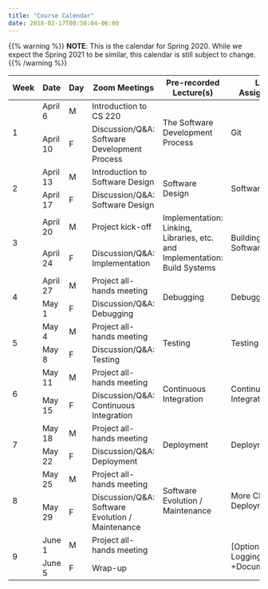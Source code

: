 ```yaml
---
title: "Course Calendar"
date: 2018-02-17T08:50:04-06:00
---
```


{{% warning %}}
**NOTE**: This is the calendar for Spring 2020. While we expect the Spring 2021 to be similar, this calendar is still subject to change.
{{% /warning %}}

<style>
td {vertical-align:middle};
</style>

<div class="tg-wrap"><table>
  <thead>
    <th width="7%">Week</th>
    <th width="10%">Date</th>
    <th width="5%">Day</th>
    <th>Zoom Meetings</th>
    <th>Pre-recorded Lecture(s)</th>
    <th>Lab Assignment</th>
    <th>Project</th>
  </thead>
  <tbody>
  <tr>
    <td rowspan="2">1</td>
    <td>April 6</td>
    <td>M</td>
    <td>Introduction to CS 220</td>
    <td rowspan="2">The Software Development Process</td>
    <td rowspan="2">Git</td>
    <td rowspan="2"></td>
  </tr>
  <tr>
    <td>April 10</td>
    <td>F</td>
    <td>Discussion/Q&amp;A: Software Development Process</td>
  </tr>
  <tr>
    <td rowspan="2">2</td>
    <td>April 13</td>
    <td>M</td>
    <td>Introduction to Software Design</td>
    <td rowspan="2">Software Design</td>
    <td rowspan="2">Software Design</td>
    <td rowspan="2">Design Warm-up #1</td>
  </tr>
  <tr>
    <td>April 17</td>
    <td>F</td>
    <td>Discussion/Q&amp;A: Software Design</td>
  </tr>
  <tr>
    <td rowspan="2">3</td>
    <td>April 20</td>
    <td>M</td>
    <td>Project kick-off</td>
    <td rowspan="2">Implementation: Linking, Libraries, etc. and Implementation: Build Systems</td>
    <td rowspan="2">Building Software</td>
    <td rowspan="2">Design Warm-up #2</td>
  </tr>
  <tr>
    <td>April 24</td>
    <td>F</td>
    <td>Discussion/Q&amp;A: Implementation</td>
  </tr>
  <tr>
    <td rowspan="2">4</td>
    <td>April 27</td>
    <td>M</td>
    <td>Project all-hands meeting</td>
    <td rowspan="2">Debugging</td>
    <td rowspan="2">Debugging</td>
    <td rowspan="2">Sprint #1</td>
  </tr>
  <tr>
    <td>May 1</td>
    <td>F</td>
    <td>Discussion/Q&amp;A: Debugging</td>
  </tr>
  <tr>
    <td rowspan="2">5</td>
    <td>May 4</td>
    <td>M</td>
    <td>Project all-hands meeting</td>
    <td rowspan="2">Testing</td>
    <td rowspan="2">Testing</td>
    <td rowspan="2">Sprint #2</td>
  </tr>
  <tr>
    <td>May 8</td>
    <td>F</td>
    <td>Discussion/Q&amp;A: Testing</td>
  </tr>
  <tr>
    <td rowspan="2">6</td>
    <td>May 11</td>
    <td>M</td>
    <td>Project all-hands meeting</td>
    <td rowspan="2">Continuous Integration</td>
    <td rowspan="2">Continuous Integration</td>
    <td rowspan="4">Sprint #3</td>
  </tr>
  <tr>
    <td>May 15</td>
    <td>F</td>
    <td>Discussion/Q&amp;A: Continuous Integration</td>
  </tr>
  <tr>
    <td rowspan="2">7</td>
    <td>May 18</td>
    <td>M</td>
    <td>Project all-hands meeting</td>
    <td rowspan="2">Deployment</td>
    <td rowspan="2">Deployment</td>
  </tr>
  <tr>
    <td>May 22</td>
    <td>F</td>
    <td>Discussion/Q&amp;A: Deployment</td>
  </tr>
  <tr>
    <td rowspan="2">8</td>
    <td>May 25</td>
    <td>M</td>
    <td>Project all-hands meeting</td>
    <td rowspan="2">Software Evolution / Maintenance</td>
    <td rowspan="2">More CI and Deployment</td>
    <td rowspan="4">Sprint #4</td>
  </tr>
  <tr>
    <td>May 29</td>
    <td>F</td>
    <td>Discussion/Q&amp;A: Software Evolution / Maintenance</td>
  </tr>
  <tr>
    <td rowspan="2">9</td>
    <td>June 1</td>
    <td>M</td>
    <td>Project all-hands meeting</td>
    <td rowspan="2"></td>
    <td rowspan="2">[Optional] Logging +Documentation</td>
  </tr>
  <tr>
    <td>June 5</td>
    <td>F</td>
    <td>Wrap-up</td>
  </tr>
  </tbody>
</table></div>